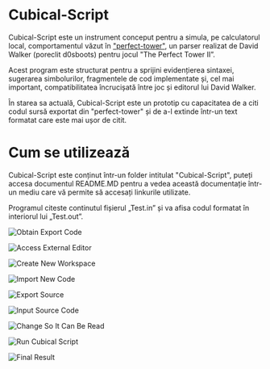 # Cubical-Script
Cubical-Script este un instrument conceput pentru a simula, pe calculatorul local, comportamentul văzut în ["perfect-tower"](https://github.com/d0sboots/PerfectTower?tab=readme-ov-file#improved-code-editor), un parser realizat de David Walker (poreclit d0sboots) pentru jocul "The Perfect Tower II”.

Acest program este structurat pentru a sprijini evidențierea sintaxei, sugerarea simbolurilor, fragmentele de cod implementate și, cel mai important, compatibilitatea încrucișată între joc și editorul lui David Walker.

În starea sa actuală, Cubical-Script este un prototip cu capacitatea de a citi codul sursă exportat din "perfect-tower" și de a-l extinde într-un text formatat care este mai ușor de citit.

# Cum se utilizează
Cubical-Script este conținut într-un folder intitulat "Cubical-Script", puteți accesa documentul README.MD pentru a vedea această documentație într-un mediu care vă permite să accesați linkurile utilizate.

Programul citeste continutul fișierul „Test.in” și va afisa codul formatat în interiorul lui „Test.out”.

![Obtain Export Code](https://github.com/Codrineye/Cubical-Script/assets/87333825/42213326-8b88-4105-9921-b4ac52a24025)

![Access External Editor](https://github.com/Codrineye/Cubical-Script/assets/87333825/c53ca976-245a-4c1f-8415-96ca50529cc8)

![Create New Workspace](https://github.com/Codrineye/Cubical-Script/assets/87333825/31e621a9-a513-40b5-bf19-067df63a9446)

![Import New Code](https://github.com/Codrineye/Cubical-Script/assets/87333825/99141857-3613-478c-a2b6-489cc7104486)

![Export Source](https://github.com/Codrineye/Cubical-Script/assets/87333825/15da7dcc-e01e-4acf-9d2e-daaf83e27670)

![Input Source Code](https://github.com/Codrineye/Cubical-Script/assets/87333825/811d25c6-b28b-44ca-9bcc-f3e963ac266e)

![Change So It Can Be Read](https://github.com/Codrineye/Cubical-Script/assets/87333825/ad177afc-f107-4f67-a62a-eb939e3341ff)

![Run Cubical Script](https://github.com/Codrineye/Cubical-Script/assets/87333825/ce491778-c90f-44e8-afcd-3fdf77cd6036)

![Final Result](https://github.com/Codrineye/Cubical-Script/assets/87333825/a852dc3b-3e3f-4b30-b7f7-681977ed73a4)

